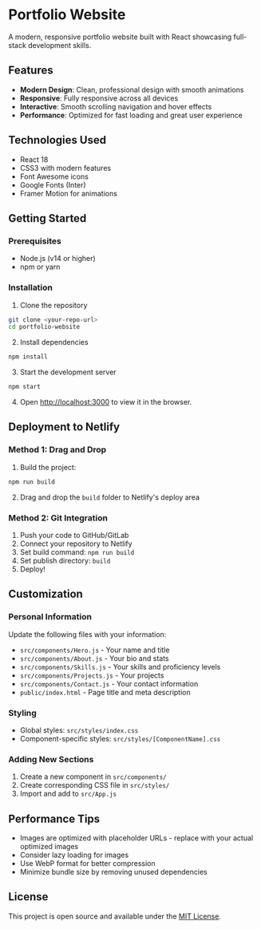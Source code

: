 # Portfolio Website

A modern, responsive portfolio website built with React showcasing full-stack development skills.

## Features

- **Modern Design**: Clean, professional design with smooth animations
- **Responsive**: Fully responsive across all devices
- **Interactive**: Smooth scrolling navigation and hover effects
- **Performance**: Optimized for fast loading and great user experience

## Technologies Used

- React 18
- CSS3 with modern features
- Font Awesome icons
- Google Fonts (Inter)
- Framer Motion for animations

## Getting Started

### Prerequisites

- Node.js (v14 or higher)
- npm or yarn

### Installation

1. Clone the repository
```bash
git clone <your-repo-url>
cd portfolio-website
```

2. Install dependencies
```bash
npm install
```

3. Start the development server
```bash
npm start
```

4. Open [http://localhost:3000](http://localhost:3000) to view it in the browser.

## Deployment to Netlify

### Method 1: Drag and Drop

1. Build the project:
```bash
npm run build
```

2. Drag and drop the `build` folder to Netlify's deploy area

### Method 2: Git Integration

1. Push your code to GitHub/GitLab
2. Connect your repository to Netlify
3. Set build command: `npm run build`
4. Set publish directory: `build`
5. Deploy!

## Customization

### Personal Information

Update the following files with your information:

- `src/components/Hero.js` - Your name and title
- `src/components/About.js` - Your bio and stats
- `src/components/Skills.js` - Your skills and proficiency levels
- `src/components/Projects.js` - Your projects
- `src/components/Contact.js` - Your contact information
- `public/index.html` - Page title and meta description

### Styling

- Global styles: `src/styles/index.css`
- Component-specific styles: `src/styles/[ComponentName].css`

### Adding New Sections

1. Create a new component in `src/components/`
2. Create corresponding CSS file in `src/styles/`
3. Import and add to `src/App.js`

## Performance Tips

- Images are optimized with placeholder URLs - replace with your actual optimized images
- Consider lazy loading for images
- Use WebP format for better compression
- Minimize bundle size by removing unused dependencies

## License

This project is open source and available under the [MIT License](LICENSE).
